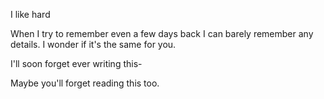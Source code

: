 I like hard


When I try to remember even a few days back I can barely remember any details. I wonder if it's the same for you.

I'll soon forget ever writing this-

Maybe you'll forget reading this too.
